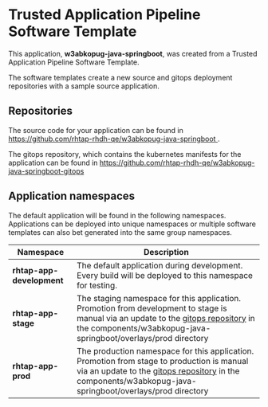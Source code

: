 # Trusted Application Pipeline Software Template

This application, **w3abkopug-java-springboot**, was created from a Trusted Application Pipeline Software Template.

The software templates create a new source and gitops deployment repositories with a sample source application. 

## Repositories

The source code for your application can be found in [https://github.com/rhtap-rhdh-qe/w3abkopug-java-springboot ](https://github.com/rhtap-rhdh-qe/w3abkopug-java-springboot ).
 
The gitops repository, which contains the kubernetes manifests for the application can be found in 
[https://github.com/rhtap-rhdh-qe/w3abkopug-java-springboot-gitops ](https://github.com/rhtap-rhdh-qe/w3abkopug-java-springboot-gitops ) 

## Application namespaces 

The default application will be found in the following namespaces. Applications can be deployed into unique namespaces or multiple software templates can also bet generated into the same group namespaces.  

|  Namespace   |  Description   |  
| -------- | -------- |   
| **rhtap-app-development** | The default application during development. Every build will be deployed to this namespace for testing. | 
| **rhtap-app-stage** | The staging namespace for this application. Promotion from development to stage is manual via an update to the [gitops repository](https://github.com/rhtap-rhdh-qe/w3abkopug-java-springboot-gitops ) in the components/w3abkopug-java-springboot/overlays/prod directory |  
| **rhtap-app-prod** | The production namespace for this application. Promotion from stage to production is manual via an update to the [gitops repository](https://github.com/rhtap-rhdh-qe/w3abkopug-java-springboot-gitops ) in the components/w3abkopug-java-springboot/overlays/prod directory | 